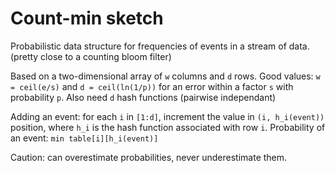 # Count-min sketch

Probabilistic data structure for frequencies of events in a stream of data. (pretty close to a counting bloom filter)

Based on a two-dimensional array of `w` columns and `d` rows. Good values: `w = ceil(e/s)` and `d = ceil(ln(1/p))` for an error within a factor `s` with probability `p`.
Also need `d` hash functions (pairwise independant)

Adding an event: for each `i` in `[1:d]`, increment the value in `(i, h_i(event))` position, where `h_i` is the hash function associated with row `i`.
Probability of an event: `min table[i][h_i(event)]`

Caution: can overestimate probabilities, never underestimate them.
